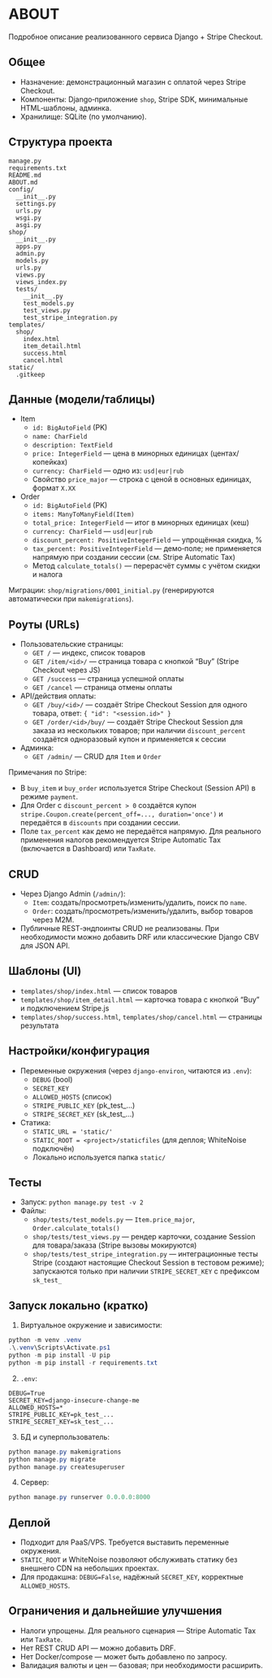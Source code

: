 # ABOUT

Подробное описание реализованного сервиса Django + Stripe Checkout.

## Общее
- Назначение: демонстрационный магазин с оплатой через Stripe Checkout.
- Компоненты: Django‑приложение `shop`, Stripe SDK, минимальные HTML‑шаблоны, админка.
- Хранилище: SQLite (по умолчанию).

## Структура проекта
```
manage.py
requirements.txt
README.md
ABOUT.md
config/
  __init__.py
  settings.py
  urls.py
  wsgi.py
  asgi.py
shop/
  __init__.py
  apps.py
  admin.py
  models.py
  urls.py
  views.py
  views_index.py
  tests/
    __init__.py
    test_models.py
    test_views.py
    test_stripe_integration.py
templates/
  shop/
    index.html
    item_detail.html
    success.html
    cancel.html
static/
  .gitkeep
```

## Данные (модели/таблицы)
- Item
  - `id: BigAutoField` (PK)
  - `name: CharField`
  - `description: TextField`
  - `price: IntegerField` — цена в минорных единицах (центах/копейках)
  - `currency: CharField` — одно из: `usd|eur|rub`
  - Свойство `price_major` — строка с ценой в основных единицах, формат `X.XX`
- Order
  - `id: BigAutoField` (PK)
  - `items: ManyToManyField(Item)`
  - `total_price: IntegerField` — итог в минорных единицах (кеш)
  - `currency: CharField` — `usd|eur|rub`
  - `discount_percent: PositiveIntegerField` — упрощённая скидка, %
  - `tax_percent: PositiveIntegerField` — демо‑поле; не применяется напрямую при создании сессии (см. Stripe Automatic Tax)
  - Метод `calculate_totals()` — перерасчёт суммы с учётом скидки и налога

Миграции: `shop/migrations/0001_initial.py` (генерируются автоматически при `makemigrations`).

## Роуты (URLs)
- Пользовательские страницы:
  - `GET /` — индекс, список товаров
  - `GET /item/<id>/` — страница товара с кнопкой “Buy” (Stripe Checkout через JS)
  - `GET /success` — страница успешной оплаты
  - `GET /cancel` — страница отмены оплаты
- API/действия оплаты:
  - `GET /buy/<id>/` — создаёт Stripe Checkout Session для одного товара, ответ: `{ "id": "<session.id>" }`
  - `GET /order/<id>/buy/` — создаёт Stripe Checkout Session для заказа из нескольких товаров; при наличии `discount_percent` создаётся одноразовый купон и применяется к сессии
- Админка:
  - `GET /admin/` — CRUD для `Item` и `Order`

Примечания по Stripe:
- В `buy_item` и `buy_order` используется Stripe Checkout (Session API) в режиме `payment`.
- Для Order с `discount_percent > 0` создаётся купон `stripe.Coupon.create(percent_off=..., duration='once')` и передаётся в `discounts` при создании сессии.
- Поле `tax_percent` как демо не передаётся напрямую. Для реального применения налогов рекомендуется Stripe Automatic Tax (включается в Dashboard) или `TaxRate`.

## CRUD
- Через Django Admin (`/admin/`):
  - `Item`: создать/просмотреть/изменить/удалить, поиск по `name`.
  - `Order`: создать/просмотреть/изменить/удалить, выбор товаров через M2M.
- Публичные REST‑эндпоинты CRUD не реализованы. При необходимости можно добавить DRF или классические Django CBV для JSON API.

## Шаблоны (UI)
- `templates/shop/index.html` — список товаров
- `templates/shop/item_detail.html` — карточка товара с кнопкой “Buy” и подключением Stripe.js
- `templates/shop/success.html`, `templates/shop/cancel.html` — страницы результата

## Настройки/конфигурация
- Переменные окружения (через `django-environ`, читаются из `.env`):
  - `DEBUG` (bool)
  - `SECRET_KEY`
  - `ALLOWED_HOSTS` (список)
  - `STRIPE_PUBLIC_KEY` (pk_test_...)
  - `STRIPE_SECRET_KEY` (sk_test_...)
- Статика:
  - `STATIC_URL = 'static/'`
  - `STATIC_ROOT = <project>/staticfiles` (для деплоя; WhiteNoise подключён)
  - Локально используется папка `static/`

## Тесты
- Запуск: `python manage.py test -v 2`
- Файлы:
  - `shop/tests/test_models.py` — `Item.price_major`, `Order.calculate_totals()`
  - `shop/tests/test_views.py` — рендер карточки, создание Session для товара/заказа (Stripe вызовы мокируются)
  - `shop/tests/test_stripe_integration.py` — интеграционные тесты Stripe (создают настоящие Checkout Session в тестовом режиме); запускаются только при наличии `STRIPE_SECRET_KEY` с префиксом `sk_test_`

## Запуск локально (кратко)
1) Виртуальное окружение и зависимости:
```powershell
python -m venv .venv
.\.venv\Scripts\Activate.ps1
python -m pip install -U pip
python -m pip install -r requirements.txt
```
2) `.env`:
```env
DEBUG=True
SECRET_KEY=django-insecure-change-me
ALLOWED_HOSTS=*
STRIPE_PUBLIC_KEY=pk_test_...
STRIPE_SECRET_KEY=sk_test_...
```
3) БД и суперпользователь:
```powershell
python manage.py makemigrations
python manage.py migrate
python manage.py createsuperuser
```
4) Сервер:
```powershell
python manage.py runserver 0.0.0.0:8000
```

## Деплой
- Подходит для PaaS/VPS. Требуется выставить переменные окружения.
- `STATIC_ROOT` и WhiteNoise позволяют обслуживать статику без внешнего CDN на небольших проектах.
- Для продакшна: `DEBUG=False`, надёжный `SECRET_KEY`, корректные `ALLOWED_HOSTS`.

## Ограничения и дальнейшие улучшения
- Налоги упрощены. Для реального сценария — Stripe Automatic Tax или `TaxRate`.
- Нет REST CRUD API — можно добавить DRF.
- Нет Docker/compose — может быть добавлено по запросу.
- Валидация валюты и цен — базовая; при необходимости расширить.
